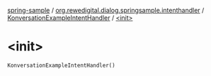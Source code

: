[spring-sample](../../index.md) / [org.rewedigital.dialog.springsample.intenthandler](../index.md) / [KonversationExampleIntentHandler](index.md) / [&lt;init&gt;](./-init-.md)

# &lt;init&gt;

`KonversationExampleIntentHandler()`